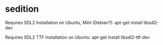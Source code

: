 # sedition
Requires SDL2
Installation on Ubuntu, Mint (Debian?): apt-get install libsdl2-dev

Requires SDL2 TTF
Installation on Ubuntu: apt-get install libsdl2-ttf-dev
